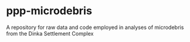 # ppp-microdebris
A repository for raw data and code employed in analyses of microdebris from the Dinka Settlement Complex
